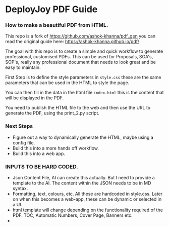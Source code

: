 # DeployJoy PDF Guide
### How to make a beautiful PDF from HTML.

This repo is a fork of https://github.com/ashok-khanna/pdf_gen you can read the original guide here: https://ashok-khanna.github.io/pdf/

The goal with this repo is to create a simple and quick workflow to generate professional, customised PDFs. 
This can be used for Proposals, SOA's, SOP's, really any professional document that needs to look great and be easy to maintain.

First Step is to define the style parameters in `style.css` these are the same parameters that can be used in the HTML to style the page.

You can then fill in the data in the html file `index.html` this is the content that will be displayed in the PDF.

You need to publish the HTML file to the web and then use the URL to generate the PDF, using the print_2.py script. 

### Next Steps
- Figure out a way to dynamically generate the HTML, maybe using a config file.
- Build this into a more hands off workflow.
- Build this into a web app.


### INPUTS TO BE HARD CODED.
- Json Content File, AI can create this actually. But I need to provide a template to the AI. The content within the JSON needs to be in MD syntax.
- Formatting, text, colours, etc. All these are hardcoded in style.css. Later on when this becomes a web-app, these can be dynamic or selected in a UI.
- html template will change depending on the functionality required of the PDF. TOC, Automatic Numbers, Cover Page, Banners etc.
- 
